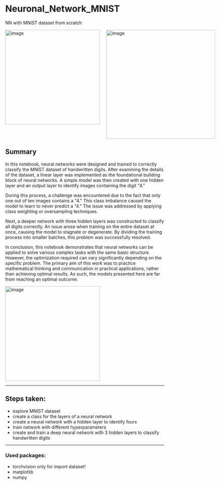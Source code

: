 # Neuronal_Network_MNIST
NN with MNIST dataset from scratch

<div style="display: flex; gap: 20px;">
  <img src="https://github.com/user-attachments/assets/1a2e8481-9155-44a6-8285-68ed5ea82a63" alt="image" width="300"/>
  <img src="https://miro.medium.com/v2/resize:fit:720/format:webp/1*3VNBdeax5uKmbAJuXLShCw.png" alt="image" width="345"/>
</div>



## Summary
In this notebook, neural networks were designed and trained to correctly classify the MNIST dataset of handwritten digits. After examining the details of the dataset, a linear layer was implemented as the foundational building block of neural networks. A simple model was then created with one hidden layer and an output layer to identify images containing the digit "4."

During this process, a challenge was encountered due to the fact that only one out of ten images contains a "4." This class imbalance caused the model to learn to never predict a "4." The issue was addressed by applying class weighting or oversampling techniques.

Next, a deeper network with three hidden layers was constructed to classify all digits correctly. An issue arose when training on the entire dataset at once, causing the model to stagnate or degenerate. By dividing the training process into smaller batches, this problem was successfully resolved.

In conclusion, this notebook demonstrates that neural networks can be applied to solve various complex tasks with the same basic structure. However, the optimization required can vary significantly depending on the specific problem. The primary aim of this work was to practice mathematical thinking and communication in practical applications, rather than achieving optimal results. As such, the models presented here are far from reaching an optimal outcome.


<img src="https://github.com/user-attachments/assets/7892a72c-3896-41e9-9dc4-7e468805157d" alt="image" width="300"/>



---
## Steps taken:
* explore MNIST dataset
* create a class for the layers of a neural network
* create a neural network with a hidden layer to identify fours
* train network with different hyperparameters
* create and train a deep neural network with 3 hidden layers to classify handwritten digits
---

### Used packages:
* torchvision only for import dataset!
* matplotlib
* numpy
